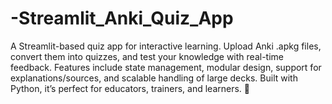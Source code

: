 # -Streamlit_Anki_Quiz_App
A Streamlit-based quiz app for interactive learning. Upload Anki .apkg files, convert them into quizzes, and test your knowledge with real-time feedback. Features include state management, modular design, support for explanations/sources, and scalable handling of large decks. Built with Python, it’s perfect for educators, trainers, and learners. 🚀
